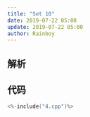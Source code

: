 ```yaml
---
title: "Set 10"
date: 2019-07-22 05:00
update: 2019-07-22 05:00
author: Rainboy
---
```


## 解析

## 代码

```c
<%-include("4.cpp")%>
```

